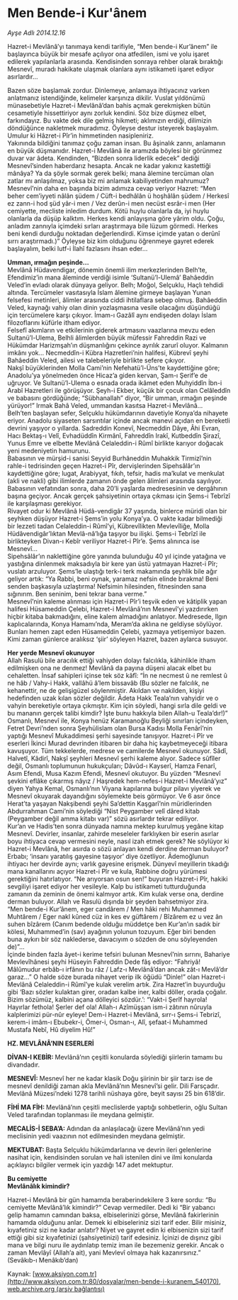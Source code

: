 # Men Bende-i Kur'ânem

*Ayşe Adlı 2014.12.16*

<div class="pNewsDetailMainContent ctx_content" itemprop="articleBody">
 <p>
  Hazret-i Mevlânâ’yı tanımaya kendi tarifiyle, “Men bende-i Kur’ânem” ile başlayınca büyük bir mesafe açılıyor ona atfedilen, ismi ve yolu işaret edilerek yapılanlarla arasında. Kendisinden sonraya rehber olarak bıraktığı Mesnevî, muradı hakikate ulaşmak olanlara aynı istikameti işaret ediyor asırlardır…
 </p>
 <p>
  Bazen söze başlamak zordur. Dinlemeye, anlamaya ihtiyacınız varken anlatmanız istendiğinde, kelimeler karşınıza dikilir. Vuslat yıldönümü münasebetiyle Hazret-i Mevlânâ’dan bahis açmak gerekmişken bütün cesametiyle hissettiriyor aynı zorluk kendini. Söz bize düşmez elbet, farkındayız. Bu vakte dek dile gelmiş hikmeti; aklımızın erdiği, dilimizin döndüğünce nakletmek muradımız. Öyleyse destur isteyerek başlayalım. Umulur ki Hâzret-i Pîr’in himmetinden nasipleniriz.
  <br/>
  Yakınında bildiğini tanımaz çoğu zaman insan. Bu âşinalık zannı, anlamanın en büyük düşmanıdır. Hazret-i Mevlânâ ile aramızda böylesi bir görünmez duvar var âdeta. Kendinden, “Bizden sonra liderlik edecek” dediği Mesnevî’sinden haberdarız hesapta. Ancak ne kadar yakınız kastettiği mânâya? Ya da şöyle sormak gerek belki; mana âlemine tercüman olan zatlar mı anlaşılmaz, yoksa biz mi anlamak kabiliyetinden mahrumuz?
  <br/>
  Mesnevî’nin daha en başında bizim adımıza cevap veriyor Hazret: “Men beher cem’iyyeti nâlân şüdem / Cüft-i bedhâlân ü hoşhâlân şüdem / Herkesî ez zann-i hod şüd yâr-i men / Vez derûn-i men necüst esrâr-i men (Her cemiyette, mecliste inledim durdum. Kötü huylu olanlarla da, iyi huylu olanlarla da düşüp kalktım. Herkes kendi anlayışına göre yârim oldu. Çoğu, anladım zannıyla içimdeki sırları araştırmaya bile lüzum görmedi. Herkes beni kendi durduğu noktadan değerlendirdi. Kimse içimde yatan o derûnî sırrı araştırmadı.)” Öyleyse biz kim olduğunu öğrenmeye gayret ederek başlayalım, belki lutf-i İlahî fazlasını ihsan eder…
 </p>
 <p>
  <strong>
   Umman, ırmağın peşinde...
  </strong>
  <br/>
  Mevlânâ Hüdavendigar, dönemin önemli ilim merkezlerinden Belh’te, Efendimiz’in mana âleminde verdiği isimle ‘Sultanü’l-Ulemâ’ Bahâeddin Veled’in evladı olarak dünyaya geliyor. Belh; Moğol, Selçuklu, Haçlı tehdidi altında. Tercümeler vasıtasıyla İslam âlemine girmeye başlayan Yunan felsefesi metinleri, âlimler arasında ciddi ihtilaflara sebep olmuş. Bahâeddin Veled, kaynağı vahiy olan dinin yozlaşmasına vesile olacağını düşündüğü için tercümelere karşı çıkıyor. İmam-ı Gazâlî aynı endişeden dolayı İslam filozoflarını küfürle itham ediyor.
  <br/>
  Felsefî akımların ve etkilerinin giderek artmasını vaazlarına mevzu eden Sultanü’l-Ulema, Belhli âlimlerden büyük müfessir Fahreddin Razi ve Hükümdar Harizmşah’ın düşmanlığını çekince ayrılık zarurî oluyor. Kalmanın imkânı yok... Necmeddîn-i Kübra Hazretleri’nin halifesi, Kübrevî şeyhi Bahâeddin Veled, ailesi ve talebeleriyle birlikte sefere çıkıyor.
  <br/>
  Nakşî büyüklerinden Molla Cami’nin Nefehatü’l-Üns’te kaydettiğine göre; Anadolu’ya yönelmeden önce Hicaz’a giden kervan, Şam-ı Şerif’e de uğruyor. Ve Sultanü’l-Ulema o esnada orada ikâmet eden Muhyiddîn İbn-i Arabî Hazretleri ile görüşüyor. Şeyh-i Ekber, küçük bir çocuk olan Celâleddîn ve babasını gördüğünde; “Sübhanallah” diyor, “Bir umman, ırmağın peşinde yürüyor!” Irmak Bahâ Veled, ummandan kasıtsa Hazret-i Mevlânâ...
  <br/>
  Belh’ten başlayan sefer, Selçuklu hükümdarının davetiyle Konya’da nihayete eriyor. Anadolu siyaseten sarsıntılar içinde ancak manevi açıdan en bereketli devrini yaşıyor o yıllarda. Sadreddin Konevî, Necmeddin Dâye, Âhi Evran, Hacı Bektaş-ı Velî, Evhadüddîn Kirmânî, Fahreddîn Irakî, Kutbeddîn Şirazî, Yunus Emre ve elbette Mevlânâ Celaleddin-i Rûmî birlikte karıyor doğacak yeni medeniyetin hamurunu.
  <br/>
  Babasının ve mürşid-i sanisi Seyyid Burhâneddin Muhakkik Tirmizî’nin rahle-i tedrisinden geçen Hazret-i Pîr, dervişlerinden Sipehsâlâr’ın kaydettiğine göre; lugat, Arabiyyat, fıkıh, tefsir, hadis ma’kulat ve menkulat (akli ve nakli) gibi ilimlerde zamanın önde gelen âlimleri arasında sayılıyor. Babasının vefatından sonra, daha 20’li yaşlarda medresesinin ve dergâhının başına geçiyor. Ancak gerçek şahsiyetinin ortaya çıkması için Şems-i Tebrîzî ile karşılaşması gerekiyor.
  <br/>
  Rivayet odur ki Mevlânâ Hüdâ-vendigâr 37 yaşında, binlerce müridi olan bir şeyhken düşüyor Hazret-i Şems’in yolu Konya’ya. O vakte kadar bilmediği bir lezzeti tadan Celaleddin-i Rûmî’yi, Kübrevîlikten Mevlevîliğe, Molla Hüdâvendigâr’lıktan Mevlâ-nâ’lığa taşıyor bu ilişki. Şems-i Tebrîzî ile birlikteyken Divan-ı Kebîr veriliyor Hazret-i Pîr’e. Şems alınınca ise Mesnevî...
  <br/>
  Sipehsâlâr’ın naklettiğine göre yanında bulunduğu 40 yıl içinde yatağına ve yastığına dinlenmek maksadıyla bir kere yan üstü yatmayan Hazret-i Pîr; vuslatı arzuluyor. Şems’le ulaştığı terk-i terk makamında şeyhlik bile ağır geliyor artık: “Ya Rabbi, beni oynak, yaramaz nefsin elinde bırakma! Beni senden başkasıyla uzlaştırma! Nefsimin hilesinden, fitnesinden sana sığınırım. Ben seninim, beni tekrar bana verme.”
  <br/>
  Mesnevî’nin kaleme alınması için Hazret-i Pîr’i teşvik eden ve kâtiplik yapan halifesi Hüsameddin Çelebi, Hazret-i Mevlânâ’nın Mesnevî’yi yazdırırken hiçbir kitaba bakmadığını, eline kalem almadığını anlatıyor. Medresede, Ilgın kaplıcalarında, Konya Hamamı’nda, Meram’da aklına ne geldiyse söylüyor. Bunları hemen zapt eden Hüsameddin Çelebi, yazmaya yetişemiyor bazen. Kimi zaman günlerce aralıksız ‘şiir’ söyleyen Hazret, bazen aylarca susuyor.
 </p>
 <p>
  <strong>
   Her yerde Mesnevî okunuyor
  </strong>
  <br/>
  Allah Rasulü bile aracılık ettiği vahiyden dolayı falcılıkla, kâhinlikle itham edilmişken ona ne denmez! Mevlânâ da payına düşeni alacak elbet bu cehaletten. İnsaf sahipleri içinse tek söz kâfî: “İn ne necmest û ne remlest û ne hâb / Vahy-i Hakk, vallâhü â’lem bissavâb (Bu sözler ne falcılık, ne kehanettir, ne de gelişigüzel söylenmiştir. Akıldan ve nakilden, kişiyi hedefinden uzak kılan sözler değildir. Âdeta Hakk Teala’nın vahyidir ve o vahyin bereketiyle ortaya çıkmıştır. Kim için söyledi, hangi sırla dile geldi ve bu mananın gerçek talibi kimdir? İşte bunu hakkıyla bilen Allah-u Teala’dır!)”
  <br/>
  Osmanlı, Mesnevî ile, Konya henüz Karamanoğlu Beyliği sınırları içindeyken, Fetret Devri’nden sonra Şeyhülislam olan Bursa Kadısı Molla Fenârî’nin yaptığı Mesnevî Mukaddimesi şerhi sayesinde tanışıyor. Hazret-i Pîr ve eserleri İkinci Murad devrinden itibaren bir daha hiç kaybetmeyeceği itibara kavuşuyor. Tüm tekkelerde, medrese ve camilerde Mesnevî okunuyor. Sâdî, Halvetî, Kâdirî, Nakşî şeyhleri Mesnevî şerhi kaleme alıyor. Sadece sûfîler değil, Osmanlı toplumunun hukukçuları; Dâvûd-ı Kayserî, Hamza Fenarî, Asım Efendi, Musa Kazım Efendi, Mesnevî okutuyor. Bu yüzden “Mesnevî şevkini eflâke çıkarmış nâyız / Haşredek hem-nefes-i Hazret-i Mevlânâ’yız” diyen Yahya Kemal, Osmanlı’nın Viyana kapılarına bulgur pilavı yiyerek ve Mesnevî okuyarak dayandığını söylemekte beis görmüyor. Ve 6 asır önce Herat’ta yaşayan Nakşibendi şeyhi Sa’dettin Kaşgarî’nin müridlerinden Abdurrahman Cami’nin söylediği “Nist Peygamber velî dâred kitab (Peygamber değil amma kitabı var)” sözü asırlardır tekrar ediliyor.
  <br/>
  Kur’an ve Hadis’ten sonra dünyada namına mektep kurulmuş yegâne kitap Mesnevî. Devirler, insanlar, zahirde meseleler farklıyken bir eserin asırlar boyu ihtiyaca cevap vermesini neyle, nasıl izah etmek gerek? Ne söylüyor ki Hazret-i Mevlânâ, her asırda o sözü anlayan kendi derdine derman buluyor?
  <br/>
  Erbabı; ‘insanı yaratılış gayesine taşıyor’ diye özetliyor. Âdemoğlunun ihtiyacı her devirde aynı; varlık gayesine erişmek. Dünyevî meyillerin tıkadığı mana kanallarını açıyor Hazret-i Pîr ve kula, Rabbine doğru yürümesi gerektiğini hatırlatıyor. “Ne arıyorsan osun sen!” buyuran Hazret-i Pîr, hakiki sevgiliyi işaret ediyor her vesileyle. Kalp bu istikameti tutturduğunda zamanın da zeminin de önemi kalmıyor artık. Kim kulak verse ona, derdine derman buluyor. Allah ve Rasulü dışında bir şeyden bahsetmiyor zira.
  <br/>
  “Men bende-i Kur’ânem, eger candârem / Men hâki rehi Muhammed Muhtârem / Eger nakl kûned cüz in kes ev güftârem / Bîzârem ez u vez ân suhen bîzârem (Canım bedende olduğu müddetçe ben Kur’an’ın sadık bir kölesi, Muhammed’in (sav) ayağının yolunun tozuyum. Eğer biri benden buna aykırı bir söz naklederse, davacıyım o sözden de onu söyleyenden de)”...
  <br/>
  İçinde binden fazla âyet-i kerime tefsiri bulunan Mesnevî’nin sırrını, Bahariye Mevlevîhânesi şeyhi Hüseyin Fahreddin Dede fâş ediyor: “Fahriyâ! Mâlûmudur erbâb-ı irfânın bu râz / Lafz-ı Mevlânâ’dan ancak zât-ı Mevlâ’dır garaz…” O halde söze burada nihayet verip ilk öğüdü “Dinle!” olan Hazret-i Mevlânâ Celaleddin-i Rûmî’ye kulak verelim artık. Zira Hazret’in buyurduğu gibi ‘Bazı sözler kulaktan girer, oradan kalbe iner, kalbi döller, orada çoğalır. Bizim sözümüz, kalbini açana dölleyici sözdür.’: “Vakt-i Şerîf hayrola! Hayırlar fethola! Şerler def ola! Allah-ı Azîmüşşan ism-i zâtının nûruyla kalplerimizi pür-nûr eyleye! Dem-i Hazret-i Mevlânâ, sırr-ı Şems-i Tebrizî, kerem-i imâm-ı Ebubekr-i, Ömer-i, Osman-ı, Alî, şefaat-i Muhammed Mustafa Nebî, Hû diyelim Hû!”
 </p>
 <p>
  <strong>
   HZ. MEVLÂNÂ’NIN ESERLERİ
  </strong>
 </p>
 <p>
  <strong>
   DİVAN-I KEBİR:
  </strong>
  Mevlânâ’nın çeşitli konularda söylediği şiirlerin tamamı bu divandadır.
 </p>
 <p>
  <strong>
   MESNEVÎ:
  </strong>
  Mesnevî her ne kadar klasik Doğu şiirinin bir şiir tarzı ise de mesnevî denildiği zaman akla Mevlânâ’nın Mesnevî’si gelir. Dili Farsçadır. Mevlânâ Müzesi’ndeki 1278 tarihli nüshaya göre, beyit sayısı 25 bin 618’dir.
 </p>
 <p>
  <strong>
   FİHİ MA FİH:
  </strong>
  Mevlânâ’nın çeşitli meclislerde yaptığı sohbetlerin, oğlu Sultan Veled tarafından toplanması ile meydana gelmiştir.
 </p>
 <p>
  <strong>
   MECALİS-İ SEBA’A:
  </strong>
  Adından da anlaşılacağı üzere Mevlânâ’nın yedi meclisinin yedi vaazının not edilmesinden meydana gelmiştir.
 </p>
 <p>
  <strong>
   MEKTUBAT:
  </strong>
  Başta Selçuklu hükümdarlarına ve devrin ileri gelenlerine nasihat için, kendisinden sorulan ve hali istenilen dini ve ilmi konularda açıklayıcı bilgiler vermek için yazdığı 147 adet mektuptur.
 </p>
 <p>
  <strong>
   Bu cemiyette
   <br/>
   Mevlânâlık kimindir?
  </strong>
 </p>
 <p>
  Hazret-i Mevlânâ bir gün hamamda beraberindekilere 3 kere sordu: “Bu cemiyette Mevlânâ’lık kimindir?” Cevap vermediler. Dedi ki “Bir yabancı gelip hamamın camından baksa, elbiselerinizi görse, Mevlânâ fakirlerinin hamamda olduğunu anlar. Demek ki elbiseleriniz sizi tarif eder. Bilir misiniz, kıyafetiniz sizi ne kadar anlatır? Niyet ve gayret edin ki elbisenizin sizi tarif ettiği gibi siz kıyafetinizi (şahsiyetinizi) tarif edesiniz. İçinizi de dışınız gibi mana ve bilgi nuru ile aydınlatıp temiz iman ile bezemeniz gerekir. Ancak o zaman Mevlâyî (Allah’a ait), yani Mevlevî olmaya hak kazanırsınız.”
  <br/>
  (Sevâkıb-ı Menâkıb’dan)
 </p>
</div>


Kaynak: [www.aksiyon.com.tr](http://www.aksiyon.com.tr:80/dosyalar/men-bende-i-kuranem_540170), [web.archive.org (arşiv bağlantısı)](http://web.archive.org/web/20151230041240/http://www.aksiyon.com.tr:80/dosyalar/men-bende-i-kuranem_540170)
